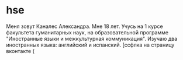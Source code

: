 # hse

Меня зовут Каналес Александра. Мне 18 лет. Учусь на 1 курсе факультета гуманитарных наук, на образовательной программе "Иностранные языки и межкультурная коммуникация". Изучаю два иностранных языка: английский и испанский.
[ссфлка на страницу вконтакте (
